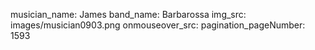 musician_name: James
band_name: Barbarossa
img_src: images/musician0903.png
onmouseover_src: 
pagination_pageNumber: 1593